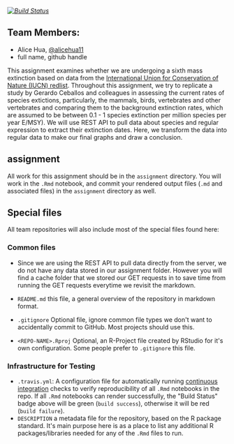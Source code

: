 
*[![Build Status](https://travis-ci.com/espm-157/extinction-extinction-quam-hua.svg?token=7gSxV1VqqHz7TUXHHWGp&branch=master)](https://travis-ci.com/espm-157/extinction-extinction-quam-hua)*

## Team Members:

- Alice Hua, [@alicehua11](https://github.com/alicehua11)
- full name, github handle

This assignment examines whether we are undergoing a sixth mass extinction based on data from the [International Union for Conservation of Nature (IUCN) redlist](https://www.iucnredlist.org/). 
Throughout this assignment, we try to replicate a study by Gerardo Ceballos and colleagues in assessing the current rates of species extictions, particularly, the mammals, birds, vertebrates and other vertebrates and comparing them to the background extinction rates, which are assumed to be between 0.1 - 1 species extinction per million species per year E/MSY).
We will use REST API to pull data about species and regular expression to extract their extinction dates. Here, we transform the data into regular data to make our final graphs and draw a conclusion.

## assignment

All work for this assignment should be in the `assignment` directory.  You will work in the `.Rmd` notebook, and commit your rendered output files (`.md` and associated files) in the `assignment` directory as well.

## Special files

All team repositories will also include most of the special files found here:

### Common files
- Since we are using the REST API to pull data directly from the server, we do not have any data stored in our assignment folder. However you will find a cache folder that we stored our GET requests in to save time from running the GET requests everytime we revisit the markdown.

- `README.md` this file, a general overview of the repository in markdown format.  
- `.gitignore` Optional file, ignore common file types we don't want to accidentally commit to GitHub. Most projects should use this. 
- `<REPO-NAME>.Rproj` Optional, an R-Project file created by RStudio for it's own configuration.  Some people prefer to `.gitignore` this file.


### Infrastructure for Testing

- `.travis.yml`: A configuration file for automatically running [continuous integration](https://travis-ci.com) checks to verify reproducibility of all `.Rmd` notebooks in the repo.  If all `.Rmd` notebooks can render successfully, the "Build Status" badge above will be green (`build success`), otherwise it will be red (`build failure`).  
- `DESCRIPTION` a metadata file for the repository, based on the R package standard. It's main purpose here is as a place to list any additional R packages/libraries needed for any of the `.Rmd` files to run.




